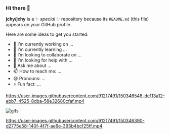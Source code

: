 ### Hi there 👋


**jchy/jchy** is a ✨ _special_ ✨ repository because its `README.md` (this file) appears on your GitHub profile.

Here are some ideas to get you started:

- 🔭 I’m currently working on ...
- 🌱 I’m currently learning ...
- 👯 I’m looking to collaborate on ...
- 🤔 I’m looking for help with ...
- 💬 Ask me about ...
- 📫 How to reach me: ...
- 😄 Pronouns: ...
- ⚡ Fun fact: ...



https://user-images.githubusercontent.com/91217491/150346548-de113a12-ebb7-4525-8dba-58e32680cfaf.mp4

![gifs](https://user-images.githubusercontent.com/91217491/150346571-728d79a9-ae34-47b8-96dc-1f628867f0ee.gif)


https://user-images.githubusercontent.com/91217491/150346390-d2775e58-140f-4f7f-ae6e-393b4bcf25ff.mp4

